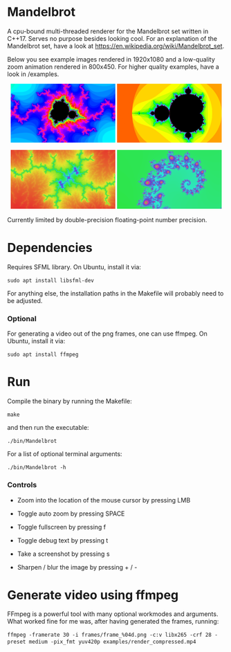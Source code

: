 # Mandelbrot

A cpu-bound multi-threaded renderer for the Mandelbrot set written in C++17. Serves no purpose besides looking cool. For an explanation of the Mandelbrot set, have a look at https://en.wikipedia.org/wiki/Mandelbrot_set.

Below you see example images rendered in 1920x1080 and a low-quality zoom animation rendered in 800x450. For higher quality examples, have a look in /examples.

<p align="center">
  <img src="examples/.example0.png" width="48%" />
  <img src="examples/.exampleGif.gif" width="48%" />
</p>

<p align="center">
  <img src="examples/.example1.png" width="48%" />
  <img src="examples/.example2.png" width="48%" />
</p>

Currently limited by double-precision floating-point number precision.

# Dependencies

Requires SFML library. On Ubuntu, install it via:

    sudo apt install libsfml-dev

For anything else, the installation paths in the Makefile will probably need to be adjusted.

### Optional

For generating a video out of the png frames, one can use ffmpeg. On Ubuntu, install it via:

    sudo apt install ffmpeg

# Run

Compile the binary by running the Makefile:

    make

and then run the executable:

    ./bin/Mandelbrot

For a list of optional terminal arguments:

    ./bin/Mandelbrot -h

### Controls

- Zoom into the location of the mouse cursor by pressing LMB

- Toggle auto zoom by pressing SPACE

- Toggle fullscreen by pressing f

- Toggle debug text by pressing t

- Take a screenshot by pressing s

- Sharpen / blur the image by pressing + / -

# Generate video using ffmpeg

FFmpeg is a powerful tool with many optional workmodes and arguments. What worked fine for me was, after having generated the frames, running:

    ffmpeg -framerate 30 -i frames/frame_%04d.png -c:v libx265 -crf 28 -preset medium -pix_fmt yuv420p examples/render_compressed.mp4



